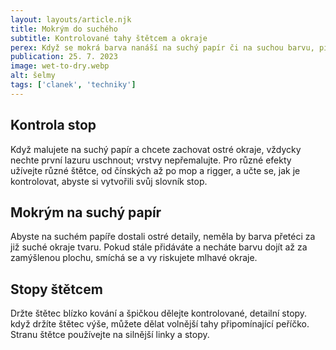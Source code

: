 ```yaml
---
layout: layouts/article.njk
title: Mokrým do suchého
subtitle: Kontrolované tahy štětcem a okraje
perex: Když se mokrá barva nanáší na suchý papír či na suchou barvu, pigment se rozšíří méně, než na mokrém povrchu. Máte tak víc kontroly nad tahy štětcem, okraje jsou ostré, tvary, definice i detail přesné.
publication: 25. 7. 2023
image: wet-to-dry.webp
alt: šelmy
tags: ['clanek', 'techniky']
---
```


## Kontrola stop

Když malujete na suchý papír a chcete zachovat ostré okraje, vždycky nechte první lazuru uschnout; vrstvy nepřemalujte. Pro různé efekty užívejte různé štětce, od čínských až po mop a rigger, a učte se, jak je kontrolovat, abyste si vytvořili svůj slovník stop.

## Mokrým na suchý papír

Abyste na suchém papíře dostali ostré detaily, neměla by barva přetéci za již suché okraje tvaru. Pokud stále přidáváte a necháte barvu dojít až za zamýšlenou plochu, smíchá se a vy riskujete mlhavé okraje.

## Stopy štětcem

Držte štětec blízko kování a špičkou dělejte kontrolované, detailní stopy. když držíte štětec výše, můžete dělat volnější tahy připomínající peříčko. Stranu štětce používejte na silnější linky a stopy.